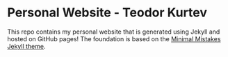 # Personal Website - Teodor Kurtev

This repo contains my personal website that is generated using Jekyll and hosted on GitHub pages! The foundation is based on the [Minimal Mistakes Jekyll theme](https://github.com/mmistakes/minimal-mistakes).
